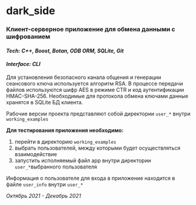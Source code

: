 # dark_side

### Клиент-серверное приложение для обмена данными с шифрованием

#### _Tech: C++, Boost, Botan, ODB ORM, SQLite, Git_

#### _Interface: CLI_

Для установления безопасного канала общения и генерации сеансового ключа используется алгоритм RSA. В процессе передачи файлов используются шифр AES в режиме CTR и код аутентификации HMAC-SHA-256. Необходимые для протокола обмена ключами данные хранятся в SQLite БД клиента. 

Рабочие версии проекта представляют собой директории `user_*` внутри `working_examples`

**Для тестирования приложения необходимо:**
 1) перейти в директорию `working_examples`
 2) выбрать пользователей, между которыми будет осуществляться взаимодействие
 3) запустить исполняемый файл app внутри директории `user_*`выбранного пользователя

Информация о пользователе для входа в приложение находится в файле `user_info` внутри `user_*`

_Октябрь 2021 - Декабрь 2021_
